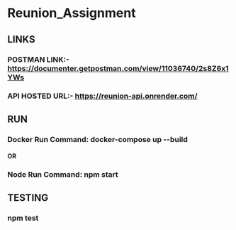 # Reunion_Assignment

## LINKS
### POSTMAN LINK:- https://documenter.getpostman.com/view/11036740/2s8Z6x1YWs
### API HOSTED URL:- https://reunion-api.onrender.com/

## RUN
### Docker Run Command: docker-compose up --build
#### OR
### Node Run Command: npm start

## TESTING
### npm test
